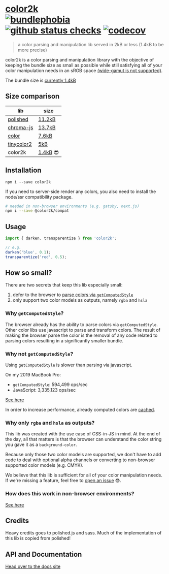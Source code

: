 # [color2k](https://color2k.com) <br /> [![bundlephobia](https://badgen.net/bundlephobia/minzip/color2k)](https://bundlephobia.com/result?p=color2k) [![github status checks](https://badgen.net/github/checks/ricokahler/color2k)](https://github.com/ricokahler/color2k/actions) [![codecov](https://codecov.io/gh/ricokahler/color2k/branch/master/graph/badge.svg)](https://codecov.io/gh/ricokahler/color2k)

> a color parsing and manipulation lib served in 2kB or less (1.4kB to be more precise)

color2k is a color parsing and manipulation library with the objective of keeping the bundle size as small as possible while still satisfying all of your color manipulation needs in an sRGB space [(wide-gamut is not supported)](https://github.com/ricokahler/color2k/issues/16).

The bundle size is [currently 1.4kB](https://bundlephobia.com/result?p=color2k)

## Size comparison

| lib                                                       | size                                                  |
| --------------------------------------------------------- | ----------------------------------------------------- |
| [polished](https://github.com/styled-components/polished) | [11.2kB](https://bundlephobia.com/result?p=polished)  |
| [chroma-js](https://github.com/gka/chroma.js)             | [13.7kB](https://bundlephobia.com/result?p=chroma-js) |
| [color](https://github.com/Qix-/color)                    | [7.6kB](https://bundlephobia.com/result?p=color)      |
| [tinycolor2](https://github.com/bgrins/TinyColor)         | [5kB](https://bundlephobia.com/result?p=tinycolor2)   |
| color2k                                                   | [1.4kB](https://bundlephobia.com/result?p=color2k) 😎 |

## Installation

```
npm i --save color2k
```

If you need to server-side render any colors, you also need to install the node/ssr compatibility package.

```bash
# needed in non-browser environments (e.g. gatsby, next.js)
npm i --save @color2k/compat
```

## Usage

```js
import { darken, transparentize } from 'color2k';

// e.g.
darken('blue', 0.1);
transparentize('red', 0.5);
```

## How so small?

There are two secrets that keep this lib especially small:

1. defer to the browser to [parse colors via `getComputedStyle`](https://github.com/ricokahler/color2k/blob/63905b1ad09312cc4e06f20961c6dfb930a3ceb3/packages/parse-to-rgba/src/index.ts#L63)
2. only support two color models as outputs, namely `rgba` and `hsla`

### Why `getComputedStyle`?

The browser already has the ability to parse colors via `getComputedStyle`. Other color libs use javascript to parse and transform colors. The result of making the browser parse the color is the removal of any code related to parsing colors resulting in a significantly smaller bundle.

### Why not `getComputedStyle`?

Using `getComputedStyle` is slower than parsing via javascript.

On my 2019 MacBook Pro:

- `getComputedStyle`: 594,499 ops/sec
- JavaScript: 3,335,123 ops/sec

[See here](https://jsperf.com/polished-vs-canvas/3)

In order to increase performance, already computed colors are [cached](https://github.com/ricokahler/color2k/blob/22941f75aa9216f2a581a02da41b7fb8f18ffba4/packages/parse-to-rgba/src/index.ts#L41).

### Why only `rgba` and `hsla` as outputs?

This lib was created with the use case of CSS-in-JS in mind. At the end of the day, all that matters is that the browser can understand the color string you gave it as a `background-color`.

Because only those two color models are supported, we don't have to add code to deal with optional alpha channels or converting to non-browser supported color models (e.g. CMYK).

We believe that this lib is sufficient for all of your color manipulation needs. If we're missing a feature, feel free to [open an issue](https://github.com/ricokahler/color2k/issues/new) 😎.

### How does this work in non-browser environments?

[See here](https://github.com/ricokahler/color2k/issues/21)

## Credits

Heavy credits goes to polished.js and sass. Much of the implementation of this lib is copied from polished!

<!-- DOCS-END -->

## API and Documentation

[Head over to the docs site](https://color2k.com)
